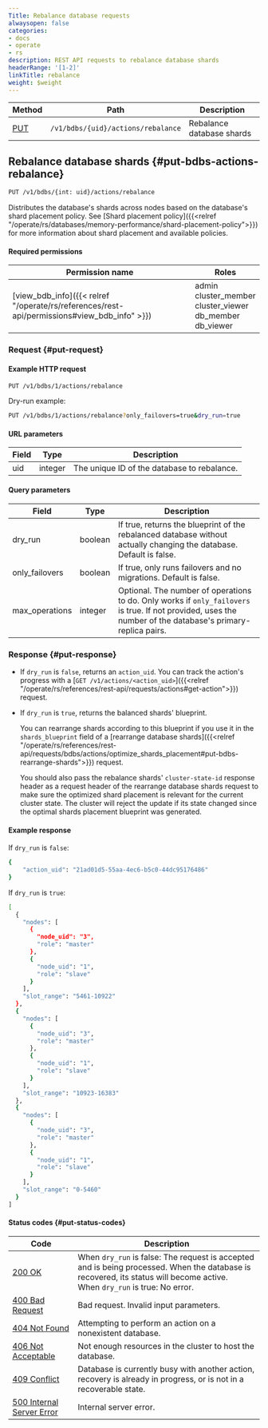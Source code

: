 ```yaml
---
Title: Rebalance database requests
alwaysopen: false
categories:
- docs
- operate
- rs
description: REST API requests to rebalance database shards
headerRange: '[1-2]'
linkTitle: rebalance
weight: $weight
---
```


| Method | Path | Description |
|--------|------|-------------|
| [PUT](#put-bdbs-actions-rebalance) | `/v1/bdbs/{uid}/actions/rebalance` | Rebalance database shards |

## Rebalance database shards {#put-bdbs-actions-rebalance}

```sh
PUT /v1/bdbs/{int: uid}/actions/rebalance
```

Distributes the database's shards across nodes based on the database's shard placement policy. See [Shard placement policy]({{<relref "/operate/rs/databases/memory-performance/shard-placement-policy">}}) for more information about shard placement and available policies.

#### Required permissions

| Permission name | Roles |
|-----------------|-------|
| [view_bdb_info]({{< relref "/operate/rs/references/rest-api/permissions#view_bdb_info" >}}) | admin<br />cluster_member<br />cluster_viewer<br />db_member<br />db_viewer |

### Request {#put-request}

#### Example HTTP request

```sh
PUT /v1/bdbs/1/actions/rebalance
```

Dry-run example:

```sh
PUT /v1/bdbs/1/actions/rebalance?only_failovers=true&dry_run=true
```

#### URL parameters

| Field | Type | Description |
|-------|------|-------------|
| uid | integer | The unique ID of the database to rebalance. |

#### Query parameters

| Field | Type | Description |
|-------|------|-------------|
| dry_run | boolean | If true, returns the blueprint of the rebalanced database without actually changing the database. Default is false. |
| only_failovers | boolean | If true, only runs failovers and no migrations. Default is false. |
| max_operations | integer | Optional. The number of operations to do. Only works if `only_failovers` is true. If not provided, uses the number of the database's primary-replica pairs. |

### Response {#put-response}

- If `dry_run` is `false`, returns an `action_uid`. You can track the action's progress with a [`GET /v1/actions/<action_uid>`]({{<relref "/operate/rs/references/rest-api/requests/actions#get-action">}}) request.

- If `dry_run` is `true`, returns the balanced shards' blueprint.

  You can rearrange shards according to this blueprint if you use it in the `shards_blueprint` field of a [rearrange database shards]({{<relref "/operate/rs/references/rest-api/requests/bdbs/actions/optimize_shards_placement#put-bdbs-rearrange-shards">}}) request.
  
  You should also pass the rebalance shards' `cluster-state-id` response header as a request header of the rearrange database shards request to make sure the optimized shard placement is relevant for the current cluster state. The cluster will reject the update if its state changed since the optimal shards placement blueprint was generated.

#### Example response

If `dry_run` is `false`:

```sh
{
    "action_uid": "21ad01d5-55aa-4ec6-b5c0-44dc95176486"
}
```

If `dry_run` is `true`:

```sh
[
  {
    "nodes": [
      {
        "node_uid": "3",
        "role": "master"
      },
      {
        "node_uid": "1",
        "role": "slave"
      }
    ],
    "slot_range": "5461-10922"
  },
  {
    "nodes": [
      {
        "node_uid": "3",
        "role": "master"
      },
      {
        "node_uid": "1",
        "role": "slave"
      }
    ],
    "slot_range": "10923-16383"
  },
  {
    "nodes": [
      {
        "node_uid": "3",
        "role": "master"
      },
      {
        "node_uid": "1",
        "role": "slave"
      }
    ],
    "slot_range": "0-5460"
  }
]
```

#### Status codes {#put-status-codes}

| Code | Description |
|------|-------------|
| [200 OK](https://www.rfc-editor.org/rfc/rfc9110.html#name-200-ok) | When `dry_run` is false: The request is accepted and is being processed. When the database is recovered, its status will become active.<br />When `dry_run` is true: No error. |
| [400 Bad Request](https://www.rfc-editor.org/rfc/rfc9110.html#name-400-bad-request) | Bad request. Invalid input parameters. |
| [404 Not Found](https://www.rfc-editor.org/rfc/rfc9110.html#name-404-not-found) | Attempting to perform an action on a nonexistent database. |
| [406 Not Acceptable](https://www.rfc-editor.org/rfc/rfc9110.html#name-406-not-acceptable) | Not enough resources in the cluster to host the database. |
| [409 Conflict](https://www.rfc-editor.org/rfc/rfc9110.html#name-409-conflict) | Database is currently busy with another action, recovery is already in progress, or is not in a recoverable state. |
| [500 Internal Server Error](https://www.rfc-editor.org/rfc/rfc9110.html#name-500-internal-server-error) | Internal server error. |
